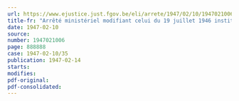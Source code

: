 ```yaml
---
url: https://www.ejustice.just.fgov.be/eli/arrete/1947/02/10/1947021006/justel
title-fr: "Arrêté ministériel modifiant celui du 19 juillet 1946 instituant auprès du ministère de l'agriculture une Commission consultative du houblon"
date: 1947-02-10
source:
number: 1947021006
page: 888888
case: 1947-02-10/35
publication: 1947-02-14
starts:
modifies:
pdf-original:
pdf-consolidated:
---
```


